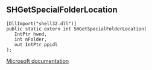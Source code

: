 ## SHGetSpecialFolderLocation

```
[DllImport("shell32.dll")]
public static extern int SHGetSpecialFolderLocation(
   IntPtr hwnd,
   int nFolder,
   out IntPtr ppidl
);
```

[Microsoft documentation](https://docs.microsoft.com/en-us/windows/win32/api/shlobj_core/nf-shlobj_core-shgetspecialfolderlocation)
